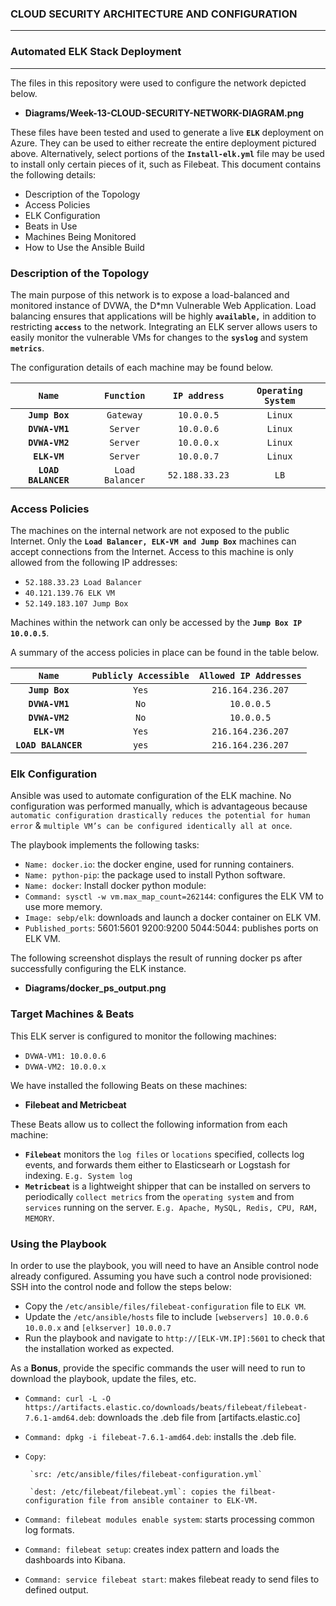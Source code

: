 ### CLOUD SECURITY ARCHITECTURE AND CONFIGURATION
---
### Automated ELK Stack Deployment
***
The files in this repository were used to configure the network depicted below.

* **Diagrams/Week-13-CLOUD-SECURITY-NETWORK-DIAGRAM.png**

These files have been tested and used to generate a live **`ELK`** deployment on Azure. They can be used to either recreate the entire deployment pictured above. Alternatively, select portions of the **`Install-elk.yml`** file may be used to install only certain pieces of it, such as Filebeat.
This document contains the following details:
- Description of the Topology
- Access Policies
- ELK Configuration
- Beats in Use
- Machines Being Monitored
- How to Use the Ansible Build

### Description of the Topology
The main purpose of this network is to expose a load-balanced and monitored instance of DVWA, the D*mn Vulnerable Web Application.
Load balancing ensures that applications will be highly **`available,`** in addition to restricting **`access`** to the network.
Integrating an ELK server allows users to easily monitor the vulnerable VMs for changes to the **`syslog`** and system **`metrics`**.

The configuration details of each machine may be found below.

| **`Name`**         | **`Function`**    | **`IP address`** | **`Operating System`**|
|:---------------:|:---------------:|:--------------:|:------------------:|
| **`Jump Box`**    | `Gateway`       | `10.0.0.5`     | `Linux`            |
| **`DVWA-VM1`**    | `Server`        | `10.0.0.6`     | `Linux`            |
| **`DVWA-VM2`**    | `Server`        | `10.0.0.x`     | `Linux`            |
| **`ELK-VM`**      | `Server`        | `10.0.0.7`     | `Linux`            |
| **`LOAD BALANCER`** | `Load Balancer` | `52.188.33.23` | `LB`               |

### Access Policies
The machines on the internal network are not exposed to the public Internet. 
Only the **`Load Balancer, ELK-VM and Jump Box`** machines can accept connections from the Internet. Access to this machine is only allowed from the following IP addresses:
*	`52.188.33.23 Load Balancer`
*	`40.121.139.76 ELK VM`
*	`52.149.183.107 Jump Box`

Machines within the network can only be accessed by the **`Jump Box IP 10.0.0.5`**.

A summary of the access policies in place can be found in the table below.

| **`Name`**          | **`Publicly Accessible`** | **`Allowed IP Addresses`** |
|:---------------:|:---------------------:|:----------------------:|
| **`Jump Box`**      | `Yes`                 | `216.164.236.207`      |
| **`DVWA-VM1`**      | `No`                  | `10.0.0.5`             |
| **`DVWA-VM2`**      | `No`                  | `10.0.0.5`             |
| **`ELK-VM`**        | `Yes`                 | `216.164.236.207`      |
| **`LOAD BALANCER`** | `yes`                 | `216.164.236.207`      |

### Elk Configuration
Ansible was used to automate configuration of the ELK machine. No configuration was performed manually, which is advantageous because `automatic configuration drastically reduces the potential for human error` & `multiple VM’s can be configured identically all at once`.

The playbook implements the following tasks:

*	`Name: docker.io`: the docker engine, used for running containers. 
*	`Name: python-pip`: the package used to install Python software. 
*	`Name: docker`: Install docker python module: 
*	`Command: sysctl -w vm.max_map_count=262144`: configures the ELK VM to use more memory.
*	`Image: sebp/elk`: downloads and launch a docker container on ELK VM.
* `Published_ports`: 5601:5601 9200:9200 5044:5044: publishes ports on ELK VM.

The following screenshot displays the result of running docker ps after successfully configuring the ELK instance.
*	**Diagrams/docker_ps_output.png**
### Target Machines & Beats 
This ELK server is configured to monitor the following machines:

*	`DVWA-VM1: 10.0.0.6` 
*   `DVWA-VM2: 10.0.0.x`

We have installed the following Beats on these machines:
* **Filebeat and Metricbeat**

These Beats allow us to collect the following information from each machine:
* **`Filebeat`** monitors the `log files` or `locations` specified, collects log events, and forwards them either to Elasticsearh or Logstash for indexing. `E.g. System log`
*	**`Metricbeat`** is a lightweight shipper that can be installed on servers to periodically `collect metrics` from the `operating system` and from `services` running on the server. `E.g. Apache, MySQL, Redis, CPU, RAM, MEMORY`.

### Using the Playbook
In order to use the playbook, you will need to have an Ansible control node already configured. Assuming you have such a control node provisioned: 
SSH into the control node and follow the steps below:
*	Copy the `/etc/ansible/files/filebeat-configuration` file to `ELK VM`.
*	Update the `/etc/ansible/hosts` file to include `[webservers] 10.0.0.6 10.0.0.x` and `[elkserver] 10.0.0.7`
*	Run the playbook and navigate to `http://[ELK-VM.IP]:5601` to check that the installation worked as expected.

As a **Bonus**, provide the specific commands the user will need to run to download the playbook, update the files, etc.

*	`Command: curl -L -O https://artifacts.elastic.co/downloads/beats/filebeat/filebeat-7.6.1-amd64.deb`: downloads the .deb file from [artifacts.elastic.co]
*	`Command: dpkg -i filebeat-7.6.1-amd64.deb`: installs the .deb file. 
*	`Copy`:

         `src: /etc/ansible/files/filebeat-configuration.yml`
    
         `dest: /etc/filebeat/filebeat.yml`: copies the filbeat-configuration file from ansible container to ELK-VM.
*	`Command: filebeat modules enable system`: starts processing common log formats. 
*	`Command: filebeat setup`: creates index pattern and loads the dashboards into Kibana.
*	`Command: service filebeat start`: makes filebeat ready to send files to defined output.
